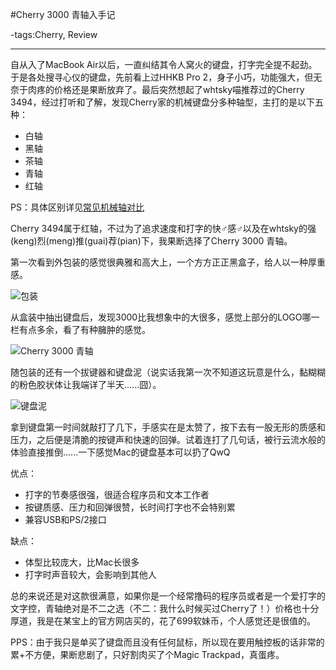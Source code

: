 #Cherry 3000 青轴入手记

-tags:Cherry, Review

----

自从入了MacBook Air以后，一直纠结其令人窝火的键盘，打字完全提不起劲。于是各处搜寻心仪的键盘，先前看上过HHKB Pro 2，身子小巧，功能强大，但无奈于肉疼的价格还是果断放弃了。最后突然想起了whtsky喵推荐过的Cherry 3494，经过打听和了解，发现Cherry家的机械键盘分多种轴型，主打的是以下五种：

* 白轴
* 黑轴
* 茶轴
* 青轴
* 红轴

PS：具体区别详见[常见机械轴对比](http://www.pcpop.com/doc/0/735/735259_all.shtml)

Cherry 3494属于红轴，不过为了追求速度和打字的快♂感♂以及在whtsky的强(keng)烈(meng)推(guai)荐(pian)下，我果断选择了Cherry 3000 青轴。

第一次看到外包装的感觉很典雅和高大上，一个方方正正黑盒子，给人以一种厚重感。

![包装](http://distilleryimage4.ak.instagram.com/04e724aeb0ba11e39bef121308ba3728_8.jpg)

从盒装中抽出键盘后，发现3000比我想象中的大很多，感觉上部分的LOGO哪一栏有点多余，看了有种臃肿的感觉。

![Cherry 3000 青轴](http://distilleryimage1.ak.instagram.com/7399a5b6b0ba11e3aa7112affcff9389_8.jpg)

随包装的还有一个拔键器和键盘泥（说实话我第一次不知道这玩意是什么，黏糊糊的粉色胶状体让我端详了半天......囧）。

![键盘泥](http://distilleryimage9.ak.instagram.com/35a424c0b0ba11e3aea30a57faba6a61_8.jpg)

拿到键盘第一时间就敲打了几下，手感实在是太赞了，按下去有一股无形的质感和压力，之后便是清脆的按键声和快速的回弹。试着连打了几句话，被行云流水般的体验直接推倒......一下感觉Mac的键盘基本可以扔了QwQ

优点：

* 打字的节奏感很强，很适合程序员和文本工作者
* 按键质感、压力和回弹很赞，长时间打字也不会特别累
* 兼容USB和PS/2接口

缺点：

* 体型比较庞大，比Mac长很多
* 打字时声音较大，会影响到其他人

总的来说还是对这款很满意，如果你是一个经常撸码的程序员或者是一个爱打字的文字控，青轴绝对是不二之选（不二：我什么时候买过Cherry了！）价格也十分厚道，我是在某宝上的官方网店买的，花了699软妹币，个人感觉还是很值的。

PPS：由于我只是单买了键盘而且没有任何鼠标，所以现在要用触控板的话非常的累+不方便，果断悲剧了，只好割肉买了个Magic Trackpad，真蛋疼。
